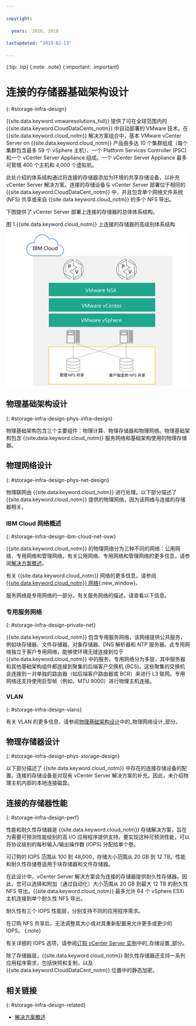 ```yaml
---

copyright:

  years:  2016, 2019

lastupdated: "2019-02-13"

---
```


{:tip: .tip}
{:note: .note}
{:important: .important}

# 连接的存储器基础架构设计
{: #storage-infra-design}

{{site.data.keyword.vmwaresolutions_full}} 提供了可在全球范围内的 {{site.data.keyword.CloudDataCents_notm}} 中自动部署的 VMware 技术。在 {{site.data.keyword.cloud_notm}} 解决方案组合中，基本 VMware vCenter Server on {{site.data.keyword.cloud_notm}} 产品由多达 10 个集群组成（每个集群包含最多 59 个 vSphere 主机）、一个 Platform Services Controller (PSC) 和一个 vCenter Server Appliance 组成。一个 vCenter Server Appliance 最多可管理 400 个主机和 4,000 个虚拟机。

此处介绍的体系结构通过将连接的存储器添加为环境的共享存储设备，以补充 vCenter Server 解决方案。连接的存储设备与 vCenter Server 部署位于相同的 {{site.data.keyword.CloudDataCent_notm}} 中，并且包含单个网络文件系统 (NFS) 共享或来自 {{site.data.keyword.cloud_notm}} 的多个 NFS 导出。

下图提供了 vCenter Server 部署上连接的存储器的总体体系结构。

图 1.{{site.data.keyword.cloud_notm}} 上连接的存储器的高级别体系结构

![连接的存储器的体系结构](../solution/physical_nfs.svg "IBM Cloud 上连接的存储器的高级别体系结构")

## 物理基础架构设计
{: #storage-infra-design-phys-infra-design}

物理基础架构包含三个主要组件：物理计算、物理存储器和物理网络。物理基础架构包含 {{site.data.keyword.cloud_notm}} 服务网络和基础架构使用的物理存储器。

## 物理网络设计
{: #storage-infra-design-phys-net-design}

物理联网由 {{site.data.keyword.cloud_notm}} 进行处理。以下部分描述了 {{site.data.keyword.cloud_notm}} 提供的物理网络，因为该网络与连接的存储器相关。

### IBM Cloud 网络概述
{: #storage-infra-design-ibm-cloud-net-ovw}

{{site.data.keyword.cloud_notm}} 的物理网络分为三种不同的网络：公用网络、专用网络和管理网络。有关公用网络、专用网络和管理网络的更多信息，请参阅[解决方案概述](/docs/services/vmwaresolutions/archiref/solution?topic=vmware-solutions-solution_overview)。

有关 {{site.data.keyword.cloud_notm}} 网络的更多信息，请参阅 [{{site.data.keyword.cloud_notm}} 网络](https://www.ibm.com/cloud-computing/bluemix/our-network){:new_window}。

服务网络是专用网络的一部分。有关服务网络的描述，请查看以下信息。

### 专用服务网络
{: #storage-infra-design-private-net}

{{site.data.keyword.cloud_notm}} 包含专用服务网络，该网络提供公共服务，例如块存储器、文件存储器、对象存储器、DNS 解析器和 NTP 服务器。此专用网络独立于客户专用网络，能够使环境无缝连接到位于 {{site.data.keyword.cloud_notm}} 中的服务。专用网络分为多层，其中服务器和其他基础架构组件都连接到聚集的后端客户交换机 (BCS)。这些聚集的交换机会连接到一对单独的路由器（如后端客户路由器或 BCR）来进行 L3 联网。专用网络还支持使用巨型帧（例如，MTU 9000）进行物理主机连接。

### VLAN
{: #storage-infra-design-vlans}

有关 VLAN 的更多信息，请参阅[物理基础架构设计](/docs/services/vmwaresolutions/archiref/solution?topic=vmware-solutions-design_physicalinfrastructure)中的_物理网络设计_部分。

## 物理存储器设计
{: #storage-infra-design-phys-storage-design}

以下部分描述了 {{site.data.keyword.cloud_notm}} 中存在的连接存储设备的配置。连接的存储设备是对现有 vCenter Server 解决方案的补充。因此，未介绍物理主机内部的本地连接磁盘。

## 连接的存储器性能
{: #storage-infra-design-perf}

性能和耐久性存储器是 {{site.data.keyword.cloud_notm}} 存储解决方案，旨在为需要可预测性能级别的高 I/O 应用程序提供支持。要实现这种可预测性能，可以将协议级别的每秒输入/输出操作数 (IOPS) 分配给单个卷。

可订购的 IOPS 范围从 100 到 48,000，存储大小范围从 20 GB 到 12 TB。性能和耐久性存储卷适用于块存储器和文件存储器。

在此设计中，vCenter Server 解决方案会为连接的存储器提供耐久性存储器。因此，您可以选择和附加（通过自动化）大小范围从 20 GB 到最大 12 TB 的耐久性 NFS 导出。{{site.data.keyword.cloud_notm}} 最多允许 64 个 vSphere ESXi 主机连接到单个耐久性 NFS 导出。

耐久性有三个 IOPS 性能层，分别支持不同的应用程序需求。

在订购 NFS 共享后，无法调整其大小或对其重新配置来允许更多或更少的 IOPS。
{:note}

有关详细的 IOPS 选项，请参阅[订购 vCenter Server 实例](/docs/services/vmwaresolutions/vcenter?topic=vmware-solutions-vc_orderinginstance)中的_存储设置_部分。

除了存储器层，{{site.data.keyword.cloud_notm}} 耐久性存储器还支持一系列应用程序需求，包括快照和复制，以及 {{site.data.keyword.CloudDataCent_notm}} 位置中的静态加密。

## 相关链接
{: #storage-infra-design-related}

* [解决方案概述](/docs/services/vmwaresolutions/archiref/solution?topic=vmware-solutions-solution_overview)

